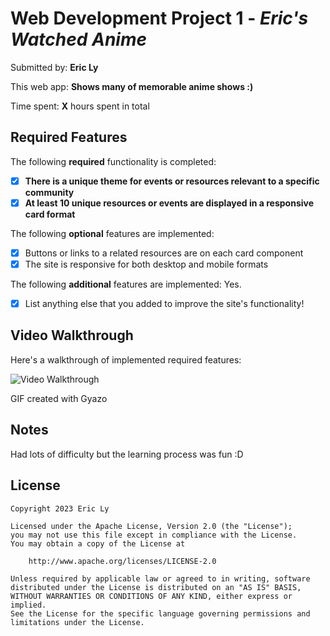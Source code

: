 # Web Development Project 1 - *Eric's Watched Anime*

Submitted by: **Eric Ly**

This web app: **Shows many of memorable anime shows :)**

Time spent: **X** hours spent in total

## Required Features

The following **required** functionality is completed:

- [X] **There is a unique theme for events or resources relevant to a specific community**
- [X] **At least 10 unique resources or events are displayed in a responsive card format**

The following **optional** features are implemented:

- [X] Buttons or links to a related resources are on each card component
- [X] The site is responsive for both desktop and mobile formats

The following **additional** features are implemented: Yes.

* [X] List anything else that you added to improve the site's functionality!

## Video Walkthrough

Here's a walkthrough of implemented required features:

<img src='https://i.gyazo.com/cd7d98892c99a8ac3fad252b6bac33c6.gif' title='Video Walkthrough' width='' alt='Video Walkthrough' />

<!-- Replace this with whatever GIF tool you used! -->
GIF created with Gyazo

## Notes

Had lots of difficulty but the learning process was fun :D

## License

    Copyright 2023 Eric Ly

    Licensed under the Apache License, Version 2.0 (the "License");
    you may not use this file except in compliance with the License.
    You may obtain a copy of the License at

        http://www.apache.org/licenses/LICENSE-2.0

    Unless required by applicable law or agreed to in writing, software
    distributed under the License is distributed on an "AS IS" BASIS,
    WITHOUT WARRANTIES OR CONDITIONS OF ANY KIND, either express or implied.
    See the License for the specific language governing permissions and
    limitations under the License.

